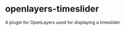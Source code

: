 openlayers-timeslider
=====================

A plugin for OpenLayers used for displaying a timeslider